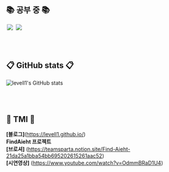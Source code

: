 

## 📚 공부 중 📚 
<img src = "https://img.shields.io/badge/-C%23%20-black?style=flat&logo=C%20Sharp" style="height : auto; margin-left : 2px; margin-right : 2px;"/> <img src="https://img.shields.io/badge/unity%20-%23000000.svg?&style=flat&logo=unity&logoColor=white" style="height : auto; margin-left : 2px; margin-right : 2px;"/>


<br><br>

## 📋 GitHub stats 📋
![levell1's GitHub stats](https://github-readme-stats.vercel.app/api?username=levell1&show_icons=true&theme=vue)

<br><br>

## 📘 TMI 📘


**[블로그]**(https://levell1.github.io/)  
**FindAieht 프로젝트**  
**[브로셔]** (https://teamsparta.notion.site/Find-Aieht-21da25a1bba54bb695202615261aac52)  
**[시연영상]** (https://www.youtube.com/watch?v=OdmmBRaD1U4)

<!--![image](https://media.giphy.com/media/fb4haewhv8ttpwpfMw/giphy.gif)-->
